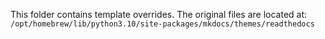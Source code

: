 This folder contains template overrides. 
The original files are located at:
`/opt/homebrew/lib/python3.10/site-packages/mkdocs/themes/readthedocs`